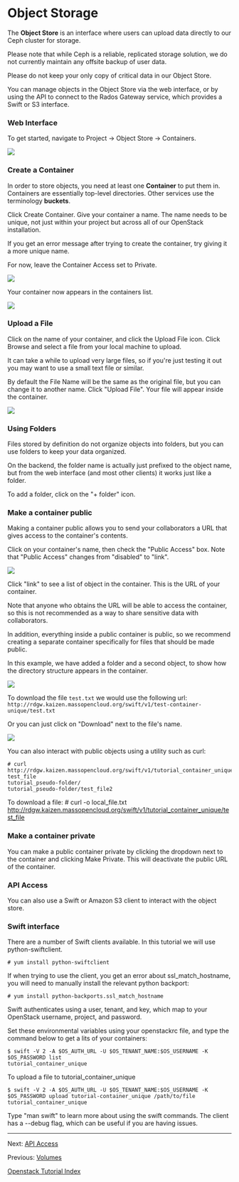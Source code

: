 # Object Storage 

The **Object Store** is an interface where users can upload data directly to our Ceph cluster for storage.

Please note that while Ceph is a reliable, replicated storage solution, we do not currently maintain any offsite backup of user data.

Please do not keep your only copy of critical data in our Object Store.

You can manage objects in the Object Store via the web interface, or by using the API to connect to the Rados Gateway service, which provides a Swift or S3 interface.

### Web Interface
To get started, navigate to Project -> Object Store -> Containers.

![](_static/img/object_store.png)

### Create a Container
In order to store objects, you need at least one **Container** to put them in.  Containers are essentially top-level directories.  Other services use the terminology **buckets**.  

Click Create Container.  Give your container a name.  The name needs to be unique, not just within your project but across all of our OpenStack installation.

If you get an error message after trying to create the container, try giving it a more unique name.  

For now, leave the Container Access set to Private.

![](_static/img/object_store_create_container.png)

Your container now appears in the containers list.

![](_static/img/object_store_container_list.png)

### Upload a File
Click on the name of your container, and click the Upload File icon.  Click Browse and select a file from your local machine to upload.

It can take a while to upload very large files, so if you're just testing it out you may want to use a small text file or similar.

By default the File Name will be the same as the original file, but you can change it to another name. Click "Upload File".  Your file will appear inside the container. 

![](_static/img/object_store_upload_file.png)

### Using Folders
Files stored by definition do not organize objects into folders, but you can use folders to keep your data organized.

On the backend, the folder name is actually just prefixed to the object name, but from the web interface (and most other clients) it works just like a folder.

To add a folder, click on the "+ folder" icon.

### Make a container public
Making a container public allows you to send your collaborators a URL that gives access to the container's contents.

Click on your container's name, then check the "Public Access" box. Note that "Public Access" changes from "disabled" to "link".

![](_static/img/object_store_make_public.png)

Click "link" to see a list of object in the container. This is the URL of your container.  

Note that anyone who obtains the URL will be able to access the container, so this is not recommended as a way to share sensitive data with collaborators.

In addition, everything inside a public container is public, so we recommend creating a separate container specifically for files that should be made public.

In this example, we have added a folder and a second object, to show how the directory structure appears in the container.

![](_static/img/object_store_public_url.png)

To download the file `test.txt` we would use the following url:
`http://rdgw.kaizen.massopencloud.org/swift/v1/test-container-unique/test.txt`

Or you can just click on "Download" next to the file's name. 

![](_static/img/object_store_download_file.png)

You can also interact with public objects using a utility such as curl:

    # curl http://rdgw.kaizen.massopencloud.org/swift/v1/tutorial_container_unique
    test_file
    tutorial_pseudo-folder/
    tutorial_pseudo-folder/test_file2

To download a file:
    # curl -o local_file.txt  http://rdgw.kaizen.massopencloud.org/swift/v1/tutorial_container_unique/test_file

### Make a container private
You can make a public container private by clicking the dropdown next to the container and clicking Make Private.  This will deactivate the public URL of the container.

### API Access

You can also use a Swift or Amazon S3 client to interact with the object store.

### Swift interface

There are a number of Swift clients available.  In this tutorial we will use python-swiftclient.

    # yum install python-swiftclient

If when trying to use the client, you get an error about ssl_match_hostname, you will need to manually install the relevant python backport:
 
    # yum install python-backports.ssl_match_hostname

Swift authenticates using a user, tenant, and key, which map to your OpenStack username, project, and password.

Set these environmental variables using your openstackrc file, and type the command below to get a lits of your containers:

    $ swift -V 2 -A $OS_AUTH_URL -U $OS_TENANT_NAME:$OS_USERNAME -K $OS_PASSWORD list
    tutorial_container_unique

To upload a file to tutorial_container_unique

    $ swift -V 2 -A $OS_AUTH_URL -U $OS_TENANT_NAME:$OS_USERNAME -K $OS_PASSWORD upload tutorial-container_unique /path/to/file
    tutorial_container_unique

Type "man swift" to learn more about using the swift commands.  The client has a --debug flag, which can be useful if you are having issues.

******

Next: [API Access](API-Access.html)

Previous:  [Volumes](Volumes.html)   

[Openstack Tutorial Index](OpenStack-Tutorial-Index.html)

